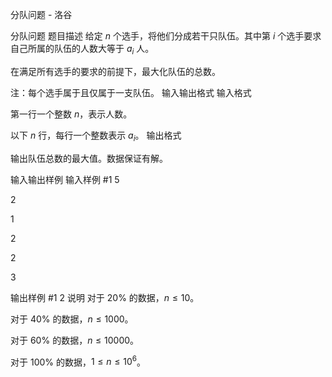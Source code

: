 



分队问题 - 洛谷














分队问题
题目描述
给定 $n$ 个选手，将他们分成若干只队伍。其中第 $i$ 个选手要求自己所属的队伍的人数大等于 $a_i$ 人。

在满足所有选手的要求的前提下，最大化队伍的总数。

注：每个选手属于且仅属于一支队伍。
输入输出格式
输入格式

第一行一个整数 $n$，表示人数。

以下 $n$ 行，每行一个整数表示 $a_i$。
输出格式

输出队伍总数的最大值。数据保证有解。

输入输出样例
输入样例 #1
5
2
1
2
2
3 

输出样例 #1
2
说明
对于 $20\%$ 的数据，$n \leq 10$。

对于 $40\%$ 的数据，$n \leq 1000$。

对于 $60\%$ 的数据，$n \leq 10000$。

对于 $100\%$ 的数据，$1 \leq n \leq 10^6$。






